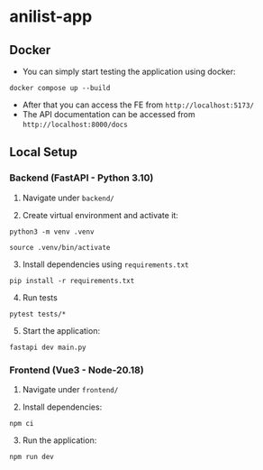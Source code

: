 # anilist-app

## Docker

- You can simply start testing the application using docker:

```
docker compose up --build
```

- After that you can access the FE from `http://localhost:5173/`
- The API documentation can be accessed from `http://localhost:8000/docs`

## Local Setup

### Backend (FastAPI - Python 3.10)

1. Navigate under `backend/`

2. Create virtual environment and activate it:

```
python3 -m venv .venv

source .venv/bin/activate
```

3. Install dependencies using `requirements.txt`

```
pip install -r requirements.txt
```

4. Run tests

```
pytest tests/*
```

5. Start the application:

```
fastapi dev main.py
```

### Frontend (Vue3 - Node-20.18)

1. Navigate under `frontend/`

2. Install dependencies:

```
npm ci
```

3. Run the application:

```
npm run dev
```
